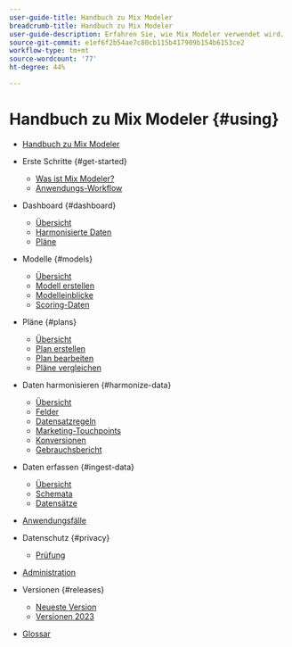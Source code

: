 ```yaml
---
user-guide-title: Handbuch zu Mix Modeler
breadcrumb-title: Handbuch zu Mix Modeler
user-guide-description: Erfahren Sie, wie Mix Modeler verwendet wird.
source-git-commit: e1ef6f2b54ae7c80cb115b417909b154b6153ce2
workflow-type: tm+mt
source-wordcount: '77'
ht-degree: 44%

---
```



# Handbuch zu Mix Modeler {#using}

+ [Handbuch zu Mix Modeler](overview.md)

+ Erste Schritte {#get-started}
   + [Was ist Mix Modeler?](get-started/about.md)
   + [Anwendungs-Workflow](get-started/workflow.md)

+ Dashboard {#dashboard}
   + [Übersicht](dashboard/overview.md)
   + [Harmonisierte Daten](dashboard/harmonized-data.md)
   + [Pläne](dashboard/plans.md)

+ Modelle {#models}
   + [Übersicht](models/overview.md)
   + [Modell erstellen](models/create.md)
   + [Modelleinblicke](models/insights.md)
   + [Scoring-Daten](models/scoring-data.md)

+ Pläne {#plans}
   + [Übersicht](plans/overview.md)
   + [Plan erstellen](plans/create.md)
   + [Plan bearbeiten](plans/edit.md)
   + [Pläne vergleichen](plans/compare.md)

+ Daten harmonisieren {#harmonize-data}
   + [Übersicht](harmonize-data/overview.md)
   + [Felder](harmonize-data/fields.md)
   + [Datensatzregeln](harmonize-data/dataset-rules.md)
   + [Marketing-Touchpoints](harmonize-data/marketing-touchpoints.md)
   + [Konversionen](harmonize-data/conversions.md)
   + [Gebrauchsbericht](harmonize-data/usage-report.md)

+ Daten erfassen {#ingest-data}
   + [Übersicht](ingest-data/overview.md)
   + [Schemata](ingest-data/schemas.md)
   + [Datensätze](ingest-data/datasets.md)

+ [Anwendungsfälle](use-cases.md)

+ Datenschutz {#privacy}
   + [Prüfung](privacy/audit.md)

+ [Administration](administration.md)

+ Versionen {#releases}
   + [Neueste Version](releases/latest.md)
   + [Versionen 2023](releases/2023.md)

+ [Glossar](glossary.md)

